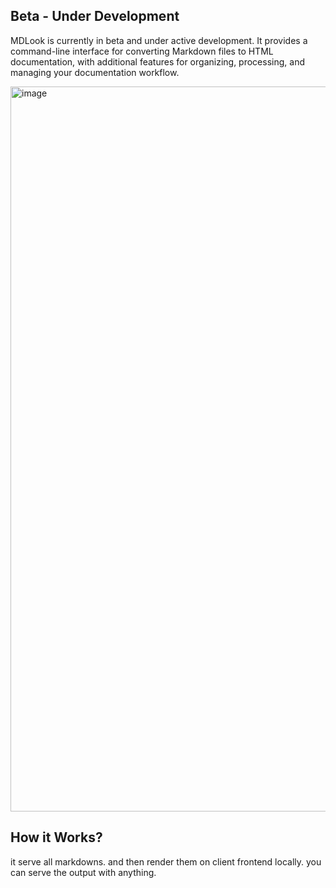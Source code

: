 ## Beta - Under Development

MDLook is currently in beta and under active development. It provides a command-line interface for converting Markdown files to HTML documentation, with additional features for organizing, processing, and managing your documentation workflow.

<img width="1888" height="1160" alt="image" src="https://github.com/user-attachments/assets/9ff11322-4b96-4c2f-86b7-ffb7be37c13b" />

## How it Works?

it serve all markdowns. and then render them on client frontend locally.
you can serve the output with anything.
